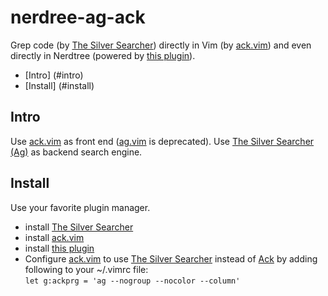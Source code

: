 nerdree-ag-ack
=================

Grep code (by [The Silver Searcher][Ag]) directly in Vim (by [ack.vim]) and even directly in Nerdtree (powered by [this plugin](me)). 

- [Intro] (#intro)
- [Install] (#install)

[Ag]: https://github.com/ggreer/the_silver_searcher
[ack.vim]: https://github.com/mileszs/ack.vim
[ag.vim]: https://github.com/rking/ag.vim
[me]: https://github.com/xuyangy/nerdtree-ag-ack 

Intro
-----

Use [ack.vim] as front end ([ag.vim] is deprecated). Use [The Silver Searcher (Ag)][Ag] as backend search engine.


Install
-------
Use your favorite plugin manager.
- install [The Silver Searcher](Ag)
- install [ack.vim]
- install [this plugin](me)
- Configure [ack.vim] to use [The Silver Searcher](Ag) instead of [Ack] by adding following to your ~/.vimrc file:  
  `let g:ackprg = 'ag --nogroup --nocolor --column'`

[Ack]: http://search.cpan.org/%7Epetdance/ack/ack
